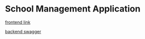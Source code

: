 # School Management Application

[frontend link ](https://school-management-app-three.vercel.app/)

[backend swagger](https://school-management-app-r1hd.onrender.com/api-docs/)
